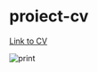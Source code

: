 # proiect-cv

<a href="https://monicabirsan.github.io/proiect-cv/">Link to CV</a>

![print](https://user-images.githubusercontent.com/120646806/224731165-142613a5-e0a9-4d9e-9ba5-d17a3ca43014.png)
